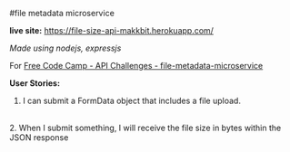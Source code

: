 #file metadata microservice

<strong>live site:</strong>
https://file-size-api-makkbit.herokuapp.com/
<br>

<i>Made using nodejs, expressjs</i>
<br>

For <a href="https://www.freecodecamp.com/challenges/file-metadata-microservice">Free Code Camp - API Challenges - file-metadata-microservice<a/>
<br>

<strong>User Stories:</strong>
<br>
1.  I can submit a FormData object that includes a file upload.
<br>
2.  When I submit something, I will receive the file size in bytes within the JSON response
